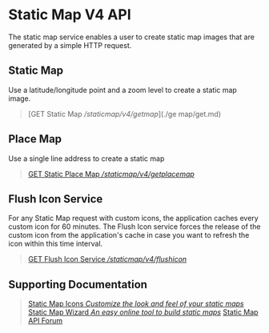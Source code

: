 # Static Map V4 API

The static map service enables a user to create static map images that are generated by a simple HTTP request.

## Static Map

Use a latitude/longitude point and a zoom level to create a static map image.

> [GET Static Map */staticmap/v4/getmap*](./ge map/get.md)

## Place Map

Use a single line address to create a static map

> [GET Static Place Map */staticmap/v4/getplacemap*](./getplacemap/get.md)

## Flush Icon Service

For any Static Map request with custom icons, the application caches every custom icon for 60 minutes. The Flush Icon service forces the release of the custom icon from the application's cache in case you want to refresh the icon within this time interval.

> [GET Flush Icon Service */staticmap/v4/flushicon*](./flushicon/get.md)

## Supporting Documentation

> [Static Map Icons *Customize the look and feel of your static maps*](https://developer.mapquest.com/documentation/static-map-api/v4/icons)
> [Static Map Wizard *An easy online tool to build static maps*](https://developer.mapquest.com/documentation/tools/static-map-wizard)
> [Static Map API Forum](https://developer.mapquest.com/forums/static-map-api-web-service)
